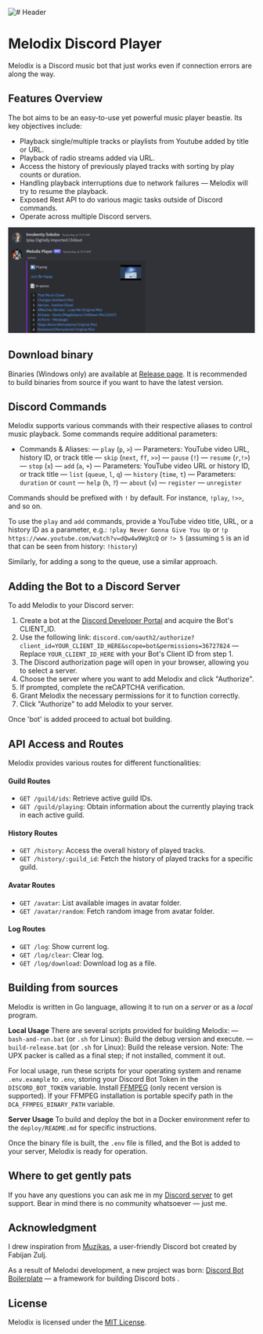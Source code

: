 ![# Header](https://github.com/keshon/melodix-discord-player/blob/master/assets/banner-readme.png)


# Melodix Discord Player

Melodix is a Discord music bot that just works even if connection errors are along the way.


## Features Overview

The bot aims to be an easy-to-use yet powerful music player beastie. Its key objectives include:

- Playback single/multiple tracks or playlists from Youtube added by title or URL.
- Playback of radio streams added via URL.
- Access the history of previously played tracks with sorting by play counts or duration.
- Handling playback interruptions due to network failures — Melodix will try to resume the playback.
- Exposed Rest API to do various magic tasks outside of Discord commands.
- Operate across multiple Discord servers.

![# Playing Example](https://github.com/keshon/melodix-discord-player/blob/master/assets/playing.jpg)


## Download binary

Binaries (Windows only) are available at [Release page](https://github.com/keshon/melodix-discord-player/releases).
It is recommended to build binaries from source if you want to have the latest version.


## Discord Commands

Melodix supports various commands with their respective aliases to control music playback. Some commands require additional parameters:

- Commands & Aliases:
  — `play` (`p`, `>`) — Parameters: YouTube video URL, history ID, or track title
  — `skip` (`next`, `ff`, `>>`)
  — `pause` (`!`)
  — `resume` (`r`,`!>`)
  — `stop` (`x`)
  — `add` (`a`, `+`) — Parameters: YouTube video URL or history ID, or track title
  — `list` (`queue`, `l`, `q`)
  — `history` (`time`, `t`) — Parameters: `duration` or `count`
  — `help` (`h`, `?`)
  — `about` (`v`)
  — `register`
  — `unregister`

Commands should be prefixed with `!` by default. For instance, `!play`, `!>>`, and so on.

To use the `play` and `add` commands, provide a YouTube video title, URL, or a history ID as a parameter, e.g.:
`!play Never Gonna Give You Up` 
or 
`!p https://www.youtube.com/watch?v=dQw4w9WgXcQ` 
or 
`!> 5` (assuming `5` is an id that can be seen from history: `!history`)

Similarly, for adding a song to the queue, use a similar approach.


## Adding the Bot to a Discord Server

To add Melodix to your Discord server:

1. Create a bot at the [Discord Developer Portal](https://discord.com/developers/applications) and acquire the Bot's CLIENT_ID.
2. Use the following link: `discord.com/oauth2/authorize?client_id=YOUR_CLIENT_ID_HERE&scope=bot&permissions=36727824`
   — Replace `YOUR_CLIENT_ID_HERE` with your Bot's Client ID from step 1.
3. The Discord authorization page will open in your browser, allowing you to select a server.
4. Choose the server where you want to add Melodix and click "Authorize".
5. If prompted, complete the reCAPTCHA verification.
6. Grant Melodix the necessary permissions for it to function correctly.
7. Click "Authorize" to add Melodix to your server.

Once 'bot' is added proceed to actual bot building.

## API Access and Routes

Melodix provides various routes for different functionalities:

#### Guild Routes

- `GET /guild/ids`: Retrieve active guild IDs.
- `GET /guild/playing`: Obtain information about the currently playing track in each active guild.

#### History Routes

- `GET /history`: Access the overall history of played tracks.
- `GET /history/:guild_id`: Fetch the history of played tracks for a specific guild.

#### Avatar Routes

- `GET /avatar`: List available images in avatar folder.
- `GET /avatar/random`: Fetch random image from avatar folder.

#### Log Routes

- `GET /log`: Show current log.
- `GET /log/clear`: Clear log.
- `GET /log/download`: Download log as a file.

## Building from sources

Melodix is written in Go language, allowing it to run on a *server* or as a *local* program.

**Local Usage**
There are several scripts provided for building Melodix:
  — `bash-and-run.bat` (or `.sh` for Linux): Build the debug version and execute.
  — `build-release.bat` (or `.sh` for Linux): Build the release version. Note: The UPX packer is called as a final step; if not installed, comment it out.

For local usage, run these scripts for your operating system and rename `.env.example` to `.env`, storing your Discord Bot Token in the `DISCORD_BOT_TOKEN` variable.
Install [FFMPEG](https://ffmpeg.org/) (only recent version is supported). If your FFMPEG installation is portable specify path in the `DCA_FFMPEG_BINARY_PATH` variable.

**Server Usage**
To build and deploy the bot in a Docker environment refer to the `deploy/README.md` for specific instructions.

Once the binary file is built, the `.env` file is filled, and the Bot is added to your server, Melodix is ready for operation.

## Where to get gently pats

If you have any questions you can ask me in my [Discord server](https://discord.gg/NVtdTka8ZT) to get support. Bear in mind there is no community whatsoever — just me.

## Acknowledgment

I drew inspiration from [Muzikas](https://github.com/FabijanZulj/Muzikas), a user-friendly Discord bot created by Fabijan Zulj.

As a result of Melodxi development, a new project was born: [Discord Bot Boilerplate](https://github.com/keshon/discord-bot-boilerplate) — a framework for building Discord bots .

## License

Melodix is licensed under the [MIT License](https://opensource.org/licenses/MIT).
